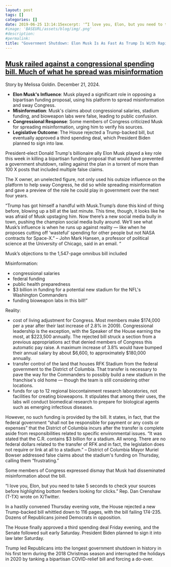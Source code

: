 ```yaml
---
layout: post
tags: []
categories: []
date: 2019-06-25 13:14:15excerpt: '“I love you, Elon, but you need to take 5 seconds to check your sources before highlighting bottom feeders looking for clicks.” Rep. Dan Crenshaw (T-TX) wrote on X/Twitter.'
#image: 'BASEURL/assets/blog/img/.png'
#description:
#permalink:
title: "Government Shutdown: Elon Musk Is As Fast As Trump Is With Rapid-Fire Lies"
---
```



## [Musk railed against a congressional spending bill. Much of what he spread was misinformation](https://www.latimes.com/world-nation/story/2024-12-21/musk-railed-against-a-congressional-spending-bill-much-of-what-he-spread-was-misinformation)

Story by Melissa Goldin. December 21, 2024.

- **Elon Musk's Influence**: Musk played a significant role in opposing a bipartisan funding proposal, using his platform to spread misinformation and sway Congress.
- **Misinformation**: Musk's claims about congressional salaries, stadium funding, and bioweapon labs were false, leading to public confusion.
- **Congressional Response**: Some members of Congress criticized Musk for spreading misinformation, urging him to verify his sources.
- **Legislative Outcome**: The House rejected a Trump-backed bill, but eventually approved a third spending deal, which President Biden planned to sign into law.

President-elect Donald Trump's billionaire ally Elon Musk played a key role this week in killing a bipartisan funding proposal that would have prevented a government shutdown, railing against the plan in a torrent of more than 100 X posts that included multiple false claims.

The X owner, an unelected figure, not only used his outsize influence on the platform to help sway Congress, he did so while spreading misinformation and gave a preview of the role he could play in government over the next four years.

“Trump has got himself a handful with Musk.Trump’s done this kind of thing before, blowing up a bill at the last minute. This time, though, it looks like he was afraid of Musk upstaging him. Now there’s a new social media bully in town, pushing the champion social media bully around. We’ll see what Musk’s influence is when he runs up against reality — like when he proposes cutting off ‘wasteful’ spending for other people but not NASA contracts for Space-X.” – John Mark Hansen, a professor of political science at the University of Chicago, said in an email. “

Musk’s objections to the 1,547-page omnibus bill included 

Misinformation: 

- congressional salaries
- federal funding 
- public health preparedness
- $3 billion in funding for a potential new stadium for the NFL's Washington Commanders
- funding bioweapon labs in this bill!”

Reality:

- cost of living adjustment for Congress. Most members make $174,000 per a year after their last increase of 2.8% in 2009). Congressional leadership is the exception, with the Speaker of the House earning the most, at $223,500 annually. The rejected bill struck a section from a previous appropriations act that denied members of Congress this automatic pay raise. A maximum increase of 3.8% would have bumped their annual salary by about $6,600, to approximately $180,000 annually.
- transfer control of the land that houses RFK Stadium from the federal government to the District of Columbia. That transfer is necessary to pave the way for the Commanders to possibly build a new stadium in the franchise's old home — though the team is still considering other locations.
- funds for up to 12 regional biocontainment research laboratories, not facilities for creating bioweapons. It stipulates that among their uses, the labs will conduct biomedical research to prepare for biological agents such as emerging infectious diseases.

However, no such funding is provided by the bill. It states, in fact, that the federal government “shall not be responsible for payment or any costs or expenses” that the District of Columbia incurs after the transfer is complete aside from responsibilities related to specific environmental issues. “It was stated that the C.R. contains $3 billion for a stadium. All wrong. There are no federal dollars related to the transfer of RFK and in fact, the legislation does not require or link at all to a stadium.” – District of Columbia Mayor Muriel Bowser addressed false claims about the stadium's funding on Thursday, calling them “frustrating.”

Some members of Congress expressed dismay that Musk had disseminated misinformation about the bill.

“I love you, Elon, but you need to take 5 seconds to check your sources before highlighting bottom feeders looking for clicks.” Rep. Dan Crenshaw (T-TX) wrote on X/Twitter.

In a hastily convened Thursday evening vote, the House rejected a new Trump-backed bill whittled down to 116 pages, with the bill failing 174-235. Dozens of Republicans joined Democrats in opposition.

The House finally approved a third spending deal Friday evening, and the Senate followed suit early Saturday. President Biden planned to sign it into law later Saturday.

Trump led Republicans into the longest government shutdown in history in his first term during the 2018 Christmas season and interrupted the holidays in 2020 by tanking a bipartisan COVID-relief bill and forcing a do-over.
